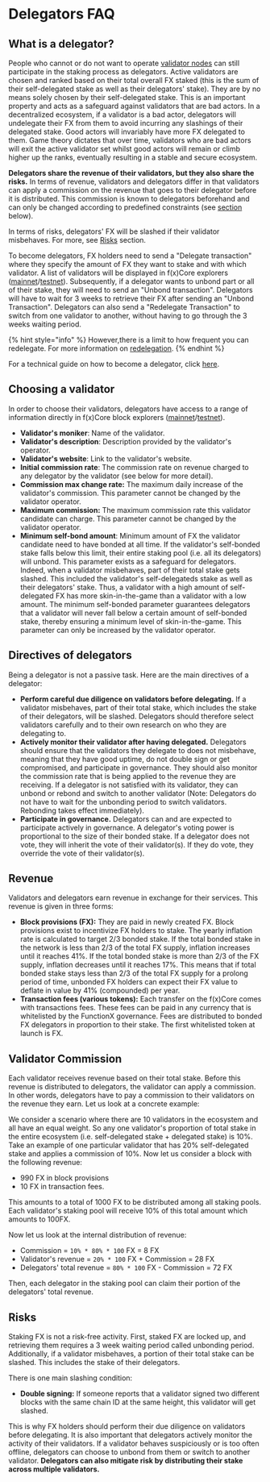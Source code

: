 # Delegators FAQ

## What is a delegator?

People who cannot or do not want to operate [validator nodes](../validators/validator-overview.md) can still participate in the staking process as delegators. Active validators are chosen and ranked based on their total overall FX staked (this is the sum of their self-delegated stake as well as their delegators' stake). They are by no means solely chosen by their self-delegated stake. This is an important property and acts as a safeguard against validators that are bad actors. In a decentralized ecosystem, if a validator is a bad actor, delegators will undelegate their FX from them to avoid incurring any slashings of their delegated stake. Good actors will invariably have more FX delegated to them. Game theory dictates that over time, validators who are bad actors will exit the active validator set whilst good actors will remain or climb higher up the ranks, eventually resulting in a stable and secure ecosystem.

**Delegators share the revenue of their validators, but they also share the risks.** In terms of revenue, validators and delegators differ in that validators can apply a commission on the revenue that goes to their delegator before it is distributed. This commission is known to delegators beforehand and can only be changed according to predefined constraints (see [section](delegators-faq.md#choosing-a-validator) below).

In terms of risks, delegators' FX will be slashed if their validator misbehaves. For more, see [Risks](delegators-faq.md#risks) section.

To become delegators, FX holders need to send a "Delegate transaction" where they specify the amount of FX they want to stake and with which validator. A list of validators will be displayed in f(x)Core explorers ([mainnet](https://explorer.functionx.io/fxcore/validators)/[testnet](https://dhobyghaut-explorer.functionx.io)). Subsequently, if a delegator wants to unbond part or all of their stake, they will need to send an "Unbond transaction". Delegators will have to wait for 3 weeks to retrieve their FX after sending an "Unbond Transaction". Delegators can also send a "Redelegate Transaction" to switch from one validator to another, without having to go through the 3 weeks waiting period.

{% hint style="info" %}
However,there is a limit to how frequent you can redelegate. For more information on [redelegation](https://medium.com/cosmostation/what-you-need-to-know-about-cosmos-atom-redelegation-e45ca7da6fdf).
{% endhint %}


For a technical guide on how to become a delegator, click [here](delegator-cli-guide.md).

## Choosing a validator

In order to choose their validators, delegators have access to a range of information directly in f(x)Core block explorers ([mainnet](https://explorer.functionx.io/fxcore/validators)/[testnet](https://dhobyghaut-explorer.functionx.io)).

* **Validator's moniker**: Name of the validator.
* **Validator's description**: Description provided by the validator's operator.
* **Validator's website**: Link to the validator's website.
* **Initial commission rate**: The commission rate on revenue charged to any delegator by the validator (see below for more detail).
* **Commission max change rate:** The maximum daily increase of the validator's commission. This parameter cannot be changed by the validator operator.
* **Maximum commission:** The maximum commission rate this validator candidate can charge. This parameter cannot be changed by the validator operator.
* **Minimum self-bond amount**: Minimum amount of FX the validator candidate need to have bonded at all time. If the validator's self-bonded stake falls below this limit, their entire staking pool (i.e. all its delegators) will unbond. This parameter exists as a safeguard for delegators. Indeed, when a validator misbehaves, part of their total stake gets slashed. This included the validator's self-delegateds stake as well as their delegators' stake. Thus, a validator with a high amount of self-delegated FX has more skin-in-the-game than a validator with a low amount. The minimum self-bonded parameter guarantees delegators that a validator will never fall below a certain amount of self-bonded stake, thereby ensuring a minimum level of skin-in-the-game. This parameter can only be increased by the validator operator.

## Directives of delegators

Being a delegator is not a passive task. Here are the main directives of a delegator:

* **Perform careful due diligence on validators before delegating.** If a validator misbehaves, part of their total stake, which includes the stake of their delegators, will be slashed. Delegators should therefore select validators carefully and to their own research on who they are delegating to.
* **Actively monitor their validator after having delegated.** Delegators should ensure that the validators they delegate to does not misbehave, meaning that they have good uptime, do not double sign or get compromised, and participate in governance. They should also monitor the commission rate that is being applied to the revenue they are receiving. If a delegator is not satisfied with its validator, they can unbond or rebond and switch to another validator (Note: Delegators do not have to wait for the unbonding period to switch validators. Rebonding takes effect immediately).
* **Participate in governance.** Delegators can and are expected to participate actively in governance. A delegator's voting power is proportional to the size of their bonded stake. If a delegator does not vote, they will inherit the vote of their validator(s). If they do vote, they override the vote of their validator(s).

## Revenue

Validators and delegators earn revenue in exchange for their services. This revenue is given in three forms:

* **Block provisions (FX):** They are paid in newly created FX. Block provisions exist to incentivize FX holders to stake. The yearly inflation rate is calculated to target 2/3 bonded stake. If the total bonded stake in the network is less than 2/3 of the total FX supply, inflation increases until it reaches 41%. If the total bonded stake is more than 2/3 of the FX supply, inflation decreases until it reaches 17%. This means that if total bonded stake stays less than 2/3 of the total FX supply for a prolong period of time, unbonded FX holders can expect their FX value to deflate in value by 41% (compounded) per year.
* **Transaction fees (various tokens):** Each transfer on the f(x)Core comes with transactions fees. These fees can be paid in any currency that is whitelisted by the FunctionX governance. Fees are distributed to bonded FX delegators in proportion to their stake. The first whitelisted token at launch is FX.

## Validator Commission

Each validator receives revenue based on their total stake. Before this revenue is distributed to delegators, the validator can apply a commission. In other words, delegators have to pay a commission to their validators on the revenue they earn. Let us look at a concrete example:

We consider a scenario where there are 10 validators in the ecosystem and all have an equal weight. So any one validator's proportion of total stake in the entire ecosystem (i.e. self-delegated stake + delegated stake) is 10%. Take an example of one particular validator that has 20% self-delegated stake and applies a commission of 10%. Now let us consider a block with the following revenue:

* 990 FX in block provisions
* 10 FX in transaction fees.

This amounts to a total of 1000 FX to be distributed among all staking pools. Each validator's staking pool will receive 10% of this total amount which amounts to 100FX.

Now let us look at the internal distribution of revenue:

* Commission = `10% * 80% * 100` FX = 8 FX
* Validator's revenue = `20% * 100` FX + Commission = 28 FX
* Delegators' total revenue = `80% * 100` FX - Commission = 72 FX

Then, each delegator in the staking pool can claim their portion of the delegators' total revenue.

## Risks

Staking FX is not a risk-free activity. First, staked FX are locked up, and retrieving them requires a 3 week waiting period called unbonding period. Additionally, if a validator misbehaves, a portion of their total stake can be slashed. This includes the stake of their delegators.

There is one main slashing condition:

* **Double signing:** If someone reports that a validator signed two different blocks with the same chain ID at the same height, this validator will get slashed.

This is why FX holders should perform their due diligence on validators before delegating. It is also important that delegators actively monitor the activity of their validators. If a validator behaves suspiciously or is too often offline, delegators can choose to unbond from them or switch to another validator. **Delegators can also mitigate risk by distributing their stake across multiple validators.**
